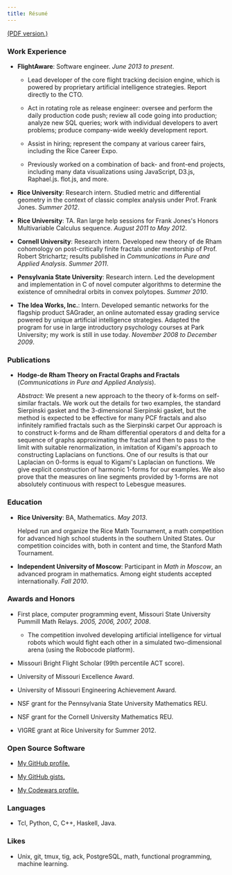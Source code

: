 ```yaml
---
title: Résumé
---
```


[(PDF version.)](https://www.dropbox.com/s/u530tv20au8v8ll/cv.pdf?dl=0)

### Work Experience

*	**FlightAware**:
	Software engineer. *June 2013 to present*.

	-	Lead developer of the core flight tracking decision engine, which is powered by proprietary artificial intelligence strategies. Report directly to the CTO.

	-	Act in rotating role as release engineer: oversee and perform the daily production code push; review all code going into production; analyze new SQL queries; work with individual developers to avert problems; produce company-wide weekly development report.

	-	Assist in hiring; represent the company at various career fairs, including the Rice Career Expo.

	-	Previously worked on a combination of back- and front-end projects, including many data visualizations using JavaScript, D3.js, Raphael.js. flot.js, and more.

*	**Rice University**:
	Research intern. Studied metric and differential geometry in the context of classic complex analysis under Prof. Frank Jones. *Summer 2012*.

*	**Rice University**: TA. Ran large help sessions for Frank Jones's Honors Multivariable Calculus sequence. *August 2011 to May 2012*.

*	**Cornell University**: Research intern. Developed new theory of de Rham cohomology on post-critically finite fractals under mentorship of Prof. Robert Strichartz; results published in *Communications in Pure and Applied Analysis*. *Summer 2011*.

*	**Pensylvania State University**: Research intern. Led the development and implementation in C of novel computer algorithms to determine the existence of omnihedral orbits in convex polytopes. *Summer 2010*.

*	**The Idea Works, Inc.**: Intern. Developed semantic networks for the flagship product SAGrader, an online automated essay grading service powered by unique artificial intelligence strategies. Adapted the program for use in large introductory psychology courses at Park University; my work is still in use today. *November 2008 to December 2009*.

### Publications

*	**Hodge-de Rham Theory on Fractal Graphs and Fractals** (*Communications in Pure and Applied Analysis*).

	*Abstract*: We present a new approach to the theory of k-forms on self-similar fractals. We work out the details for two examples, the standard Sierpinski gasket and the 3-dimensional Sierpinski gasket, but the method is expected to be effective for many PCF fractals and also infinitely ramified fractals such as the Sierpinski carpet Our approach is to construct k-forms and de Rham differential operators d and delta for a sequence of graphs approximating the fractal and then to pass to the limit with suitable renormalization, in imitation of Kigami's approach to constructing Laplacians on functions. One of our results is that our Laplacian on 0-forms is equal to Kigami's Laplacian on functions. We give explicit construction of harmonic 1-forms for our examples. We also prove that the measures on line segments provided by 1-forms are not absolutely continuous with respect to Lebesgue measures.

### Education

*	**Rice University**:
	BA, Mathematics. *May 2013*.

	Helped run and organize the Rice Math Tournament, a math competition for advanced high school students in the southern United States. Our competition coincides with, both in content and time, the Stanford Math Tournament.
*	**Independent University of Moscow**:
	Participant in *Math in Moscow*, an advanced program in mathematics. Among eight students accepted internationally. *Fall 2010*.

### Awards and Honors

*	First place, computer programming event, Missouri State University Pummill Math Relays. *2005, 2006, 2007, 2008*.

	- The competition involved developing artificial intelligence for virtual robots which would fight each other in a simulated two-dimensional arena (using the Robocode platform).

*	Missouri Bright Flight Scholar (99th percentile ACT score).

*	University of Missouri Excellence Award.

*	University of Missouri Engineering Achievement Award.

* 	NSF grant for the Pennsylvania State University Mathematics REU.

*	NSF grant for the Cornell University Mathematics REU.

*	VIGRE grant at Rice University for Summer 2012.

### Open Source Software

*	[My GitHub profile.](http://github.com/zpconn)

*	[My GitHub gists.](http://gist.github.com/zpconn)

*	[My Codewars profile.](http://www.codewars.com/users/zpconn)

### Languages

*	Tcl, Python, C, C++, Haskell, Java.

### Likes

*	Unix, git, tmux, tig, ack, PostgreSQL, math, functional programming, machine learning.
